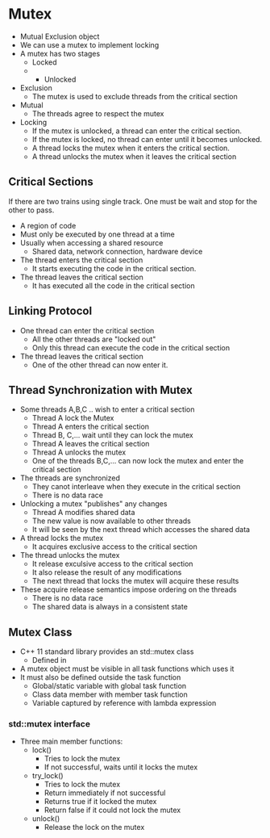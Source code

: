 # Mutex
* Mutual Exclusion object
* We can use a mutex to implement locking
* A mutex has two stages
    - Locked
   * - Unlocked
* Exclusion
    - The mutex is used to exclude threads from the critical section
* Mutual
    - The threads agree to respect the mutex
* Locking
    - If the mutex is unlocked, a thread can enter the critical section.
    - If the mutex is locked, no thread can enter until it becomes unlocked.
    - A thread locks the mutex when it enters the critical section.
    - A thread unlocks the mutex when it leaves the critical section

## Critical Sections
If there are two trains using single track. One must be wait and stop for the other to pass.
* A region of code
* Must only be executed by one thread at a time
* Usually when accessing a shared resource
    - Shared data, network connection, hardware device
* The thread enters the critical section
    -  It starts executing the code in the critical section.
* The thread leaves the critical section
    - It has executed all the code in the critical section
## Linking Protocol
* One thread can enter the critical section
    - All the other threads are "locked out"
    - Only this thread can execute the code in the critical section
* The thread leaves the critical section
    - One of the other thread can now enter it.

## Thread Synchronization with Mutex
* Some threads A,B,C .. wish to enter a critical section
    - Thread A lock the Mutex
    - Thread A enters the critical section
    - Thread B, C,... wait until they can lock the mutex
    - Thread A leaves the critical section
    - Thread A unlocks the mutex
    - One of the threads B,C,... can now lock the mutex and enter the critical section
* The threads are synchronized
    - They canot interleave when they execute in the critical section
    - There is no data race
* Unlocking a mutex "publishes" any changes
    - Thread A modifies shared data
    - The new value is now available to other threads
    - It will be seen by the next thread which accesses the shared data
* A thread locks the mutex
    - It acquires exclusive access to the critical section
* The thread unlocks the mutex
    - It release exculsive access to the critical section
    - It also release the result of any modifications
    - The next thread that locks the mutex will acquire these results
* These acquire release semantics impose ordering on the threads
    - There is no data race
    - The shared data is always in a consistent state
## Mutex Class
* C++ 11 standard library provides an std::mutex class
    - Defined in <mutex>
* A mutex object must be visible in all task functions which uses it
* It must also be defined outside the task function
    - Global/static variable with global task function
    - Class data member with member task function
    - Variable captured by reference with lambda expression
### std::mutex interface
* Three main member functions:
    - lock()
        - Tries to lock the mutex
        - If not successful, waits until it locks the mutex
    - try_lock()
        - Tries to lock the mutex
        - Return immediately if not successful
        - Returns true if it locked the mutex
        - Return false if it could not lock the mutex
    - unlock()
        - Release the lock on the mutex